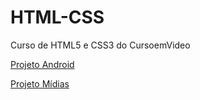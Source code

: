# HTML-CSS
 Curso de HTML5 e CSS3 do CursoemVideo

<a href="https://joaosouza11.github.io/projeto-android/index.html" target="_blank">Projeto Android</a>

<a href="https://joaosouza11.github.io/projeto-midias/" target="_blank">Projeto Mídias</a>
